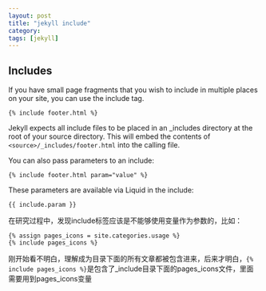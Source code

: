 ```yaml
---
layout: post
title: "jekyll include"
category: 
tags: [jekyll]
---
```


##  Includes

If you have small page fragments that you wish to include in multiple places on your site, you can use the include tag.  

    {% include footer.html %}

Jekyll expects all include files to be placed in an _includes directory at the root of your source directory. This will embed the contents of `<source>/_includes/footer.html` into the calling file.  

You can also pass parameters to an include:

    {% include footer.html param="value" %}

These parameters are available via Liquid in the include:

    {{ include.param }}

在研究过程中，发现include标签应该是不能够使用变量作为参数的，比如：
    
    {% assign pages_icons = site.categories.usage %}
    {% include pages_icons %}

刚开始看不明白，理解成为目录下面的所有文章都被包含进来，后来才明白，`{% include pages_icons %}`是包含了_include目录下面的pages_icons文件，里面需要用到pages_icons变量
